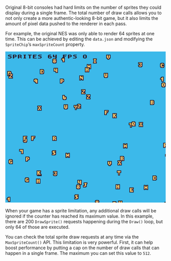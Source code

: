 Original 8-bit consoles had hard limits on the number of sprites they could display during a single frame. The total number of draw calls allows you to not only create a more authentic-looking 8-bit game, but it also limits the amount of pixel data pushed to the renderer in each pass. 

For example, the original NES was only able to render 64 sprites at one time. This can be achieved by editing the `data.json` and modifying the `SpriteChip`’s `maxSpriteCount` property. 

<p style="text-align:center"><img src="images/SpriteLimits_image_0.gif" /></p>

When your game has a sprite limitation, any additional draw calls will be ignored if the counter has reached its maximum value. In this example, there are 200 `DrawSprite()` requests happening during the `Draw()` loop, but only 64 of those are executed.

You can check the total sprite draw requests at any time via the `MaxSpriteCount()` API. This limitation is very powerful. First, it can help boost performance by putting a cap on the number of draw calls that can happen in a single frame. The maximum you can set this value to `512`.


